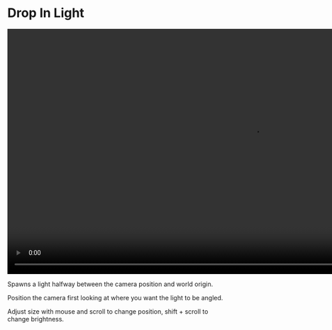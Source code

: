 <h1> Drop In Light </h1>

<video controls autoplay loop muted style="width: 220%;">
  <source src="/gifs/drop_in_light.mp4" type="video/mp4">
</video>

<br>

Spawns a light halfway between the camera position and world origin.

Position the camera first looking at where you want the light to be angled. 

Adjust size with mouse and scroll to change position, shift + scroll to change brightness.